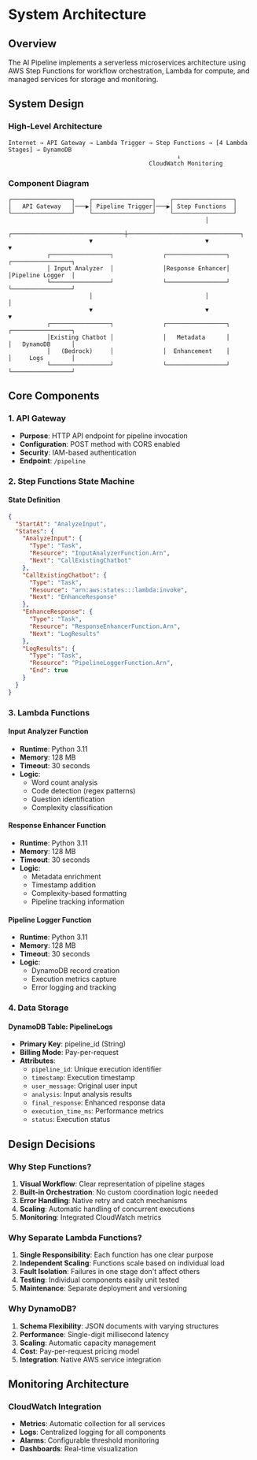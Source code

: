 # System Architecture

## Overview

The AI Pipeline implements a serverless microservices architecture using AWS Step Functions for workflow orchestration, Lambda for compute, and managed services for storage and monitoring.

## System Design

### High-Level Architecture

```
Internet → API Gateway → Lambda Trigger → Step Functions → [4 Lambda Stages] → DynamoDB
                                                ↓
                                        CloudWatch Monitoring
```

### Component Diagram

```
┌─────────────────┐    ┌─────────────────┐    ┌─────────────────┐
│   API Gateway   │───▶│ Pipeline Trigger│───▶│ Step Functions  │
└─────────────────┘    └─────────────────┘    └─────────────────┘
                                                        │
                       ┌────────────────────────────────┼────────────────────────────────┐
                       ▼                                ▼                                ▼
           ┌─────────────────┐              ┌─────────────────┐              ┌─────────────────┐
           │ Input Analyzer  │              │Response Enhancer│              │Pipeline Logger  │
           └─────────────────┘              └─────────────────┘              └─────────────────┘
                       │                                │                                │
                       ▼                                ▼                                ▼
           ┌─────────────────┐              ┌─────────────────┐              ┌─────────────────┐
           │Existing Chatbot │              │   Metadata      │              │   DynamoDB      │
           │   (Bedrock)     │              │  Enhancement    │              │     Logs        │
           └─────────────────┘              └─────────────────┘              └─────────────────┘
```

## Core Components

### 1. API Gateway
- **Purpose**: HTTP API endpoint for pipeline invocation
- **Configuration**: POST method with CORS enabled
- **Security**: IAM-based authentication
- **Endpoint**: `/pipeline`

### 2. Step Functions State Machine

#### State Definition
```json
{
  "StartAt": "AnalyzeInput",
  "States": {
    "AnalyzeInput": {
      "Type": "Task",
      "Resource": "InputAnalyzerFunction.Arn",
      "Next": "CallExistingChatbot"
    },
    "CallExistingChatbot": {
      "Type": "Task",
      "Resource": "arn:aws:states:::lambda:invoke",
      "Next": "EnhanceResponse"
    },
    "EnhanceResponse": {
      "Type": "Task",
      "Resource": "ResponseEnhancerFunction.Arn",
      "Next": "LogResults"
    },
    "LogResults": {
      "Type": "Task",
      "Resource": "PipelineLoggerFunction.Arn",
      "End": true
    }
  }
}
```

### 3. Lambda Functions

#### Input Analyzer Function
- **Runtime**: Python 3.11
- **Memory**: 128 MB
- **Timeout**: 30 seconds
- **Logic**: 
  - Word count analysis
  - Code detection (regex patterns)
  - Question identification
  - Complexity classification

#### Response Enhancer Function
- **Runtime**: Python 3.11
- **Memory**: 128 MB
- **Timeout**: 30 seconds
- **Logic**:
  - Metadata enrichment
  - Timestamp addition
  - Complexity-based formatting
  - Pipeline tracking information

#### Pipeline Logger Function
- **Runtime**: Python 3.11
- **Memory**: 128 MB
- **Timeout**: 30 seconds
- **Logic**:
  - DynamoDB record creation
  - Execution metrics capture
  - Error logging and tracking

### 4. Data Storage

#### DynamoDB Table: PipelineLogs
- **Primary Key**: pipeline_id (String)
- **Billing Mode**: Pay-per-request
- **Attributes**:
  - `pipeline_id`: Unique execution identifier
  - `timestamp`: Execution timestamp
  - `user_message`: Original user input
  - `analysis`: Input analysis results
  - `final_response`: Enhanced response data
  - `execution_time_ms`: Performance metrics
  - `status`: Execution status

## Design Decisions

### Why Step Functions?
1. **Visual Workflow**: Clear representation of pipeline stages
2. **Built-in Orchestration**: No custom coordination logic needed
3. **Error Handling**: Native retry and catch mechanisms
4. **Scaling**: Automatic handling of concurrent executions
5. **Monitoring**: Integrated CloudWatch metrics

### Why Separate Lambda Functions?
1. **Single Responsibility**: Each function has one clear purpose
2. **Independent Scaling**: Functions scale based on individual load
3. **Fault Isolation**: Failures in one stage don't affect others
4. **Testing**: Individual components easily unit tested
5. **Maintenance**: Separate deployment and versioning

### Why DynamoDB?
1. **Schema Flexibility**: JSON documents with varying structures
2. **Performance**: Single-digit millisecond latency
3. **Scaling**: Automatic capacity management
4. **Cost**: Pay-per-request pricing model
5. **Integration**: Native AWS service integration

## Monitoring Architecture

### CloudWatch Integration
- **Metrics**: Automatic collection for all services
- **Logs**: Centralized logging for all components
- **Alarms**: Configurable threshold monitoring
- **Dashboards**: Real-time visualization
